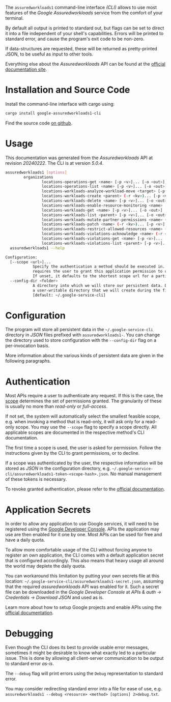<!---
DO NOT EDIT !
This file was generated automatically from 'src/generator/templates/cli/README.md.mako'
DO NOT EDIT !
-->
The `assuredworkloads1` command-line interface *(CLI)* allows to use most features of the *Google Assuredworkloads* service from the comfort of your terminal.

By default all output is printed to standard out, but flags can be set to direct it into a file independent of your shell's
capabilities. Errors will be printed to standard error, and cause the program's exit code to be non-zero.

If data-structures are requested, these will be returned as pretty-printed JSON, to be useful as input to other tools.

Everything else about the *Assuredworkloads* API can be found at the
[official documentation site](https://cloud.google.com/learnmoreurl).

# Installation and Source Code

Install the command-line interface with cargo using:

```bash
cargo install google-assuredworkloads1-cli
```

Find the source code [on github](https://github.com/Byron/google-apis-rs/tree/main/gen/assuredworkloads1-cli).

# Usage

This documentation was generated from the *Assuredworkloads* API at revision *20240222*. The CLI is at version *5.0.4*.

```bash
assuredworkloads1 [options]
        organizations
                locations-operations-get <name> [-p <v>]... [-o <out>]
                locations-operations-list <name> [-p <v>]... [-o <out>]
                locations-workloads-analyze-workload-move <target> [-p <v>]... [-o <out>]
                locations-workloads-create <parent> (-r <kv>)... [-p <v>]... [-o <out>]
                locations-workloads-delete <name> [-p <v>]... [-o <out>]
                locations-workloads-enable-resource-monitoring <name> [-p <v>]... [-o <out>]
                locations-workloads-get <name> [-p <v>]... [-o <out>]
                locations-workloads-list <parent> [-p <v>]... [-o <out>]
                locations-workloads-mutate-partner-permissions <name> (-r <kv>)... [-p <v>]... [-o <out>]
                locations-workloads-patch <name> (-r <kv>)... [-p <v>]... [-o <out>]
                locations-workloads-restrict-allowed-resources <name> (-r <kv>)... [-p <v>]... [-o <out>]
                locations-workloads-violations-acknowledge <name> (-r <kv>)... [-p <v>]... [-o <out>]
                locations-workloads-violations-get <name> [-p <v>]... [-o <out>]
                locations-workloads-violations-list <parent> [-p <v>]... [-o <out>]
  assuredworkloads1 --help

Configuration:
  [--scope <url>]...
            Specify the authentication a method should be executed in. Each scope
            requires the user to grant this application permission to use it.
            If unset, it defaults to the shortest scope url for a particular method.
  --config-dir <folder>
            A directory into which we will store our persistent data. Defaults to
            a user-writable directory that we will create during the first invocation.
            [default: ~/.google-service-cli]

```

# Configuration

The program will store all persistent data in the `~/.google-service-cli` directory in *JSON* files prefixed with `assuredworkloads1-`.  You can change the directory used to store configuration with the `--config-dir` flag on a per-invocation basis.

More information about the various kinds of persistent data are given in the following paragraphs.

# Authentication

Most APIs require a user to authenticate any request. If this is the case, the [scope][scopes] determines the 
set of permissions granted. The granularity of these is usually no more than *read-only* or *full-access*.

If not set, the system will automatically select the smallest feasible scope, e.g. when invoking a
method that is read-only, it will ask only for a read-only scope. 
You may use the `--scope` flag to specify a scope directly. 
All applicable scopes are documented in the respective method's CLI documentation.

The first time a scope is used, the user is asked for permission. Follow the instructions given 
by the CLI to grant permissions, or to decline.

If a scope was authenticated by the user, the respective information will be stored as *JSON* in the configuration
directory, e.g. `~/.google-service-cli/assuredworkloads1-token-<scope-hash>.json`. No manual management of these tokens
is necessary.

To revoke granted authentication, please refer to the [official documentation][revoke-access].

# Application Secrets

In order to allow any application to use Google services, it will need to be registered using the 
[Google Developer Console][google-dev-console]. APIs the application may use are then enabled for it
one by one. Most APIs can be used for free and have a daily quota.

To allow more comfortable usage of the CLI without forcing anyone to register an own application, the CLI
comes with a default application secret that is configured accordingly. This also means that heavy usage
all around the world may deplete the daily quota.

You can workaround this limitation by putting your own secrets file at this location: 
`~/.google-service-cli/assuredworkloads1-secret.json`, assuming that the required *assuredworkloads* API 
was enabled for it. Such a secret file can be downloaded in the *Google Developer Console* at 
*APIs & auth -> Credentials -> Download JSON* and used as is.

Learn more about how to setup Google projects and enable APIs using the [official documentation][google-project-new].


# Debugging

Even though the CLI does its best to provide usable error messages, sometimes it might be desirable to know
what exactly led to a particular issue. This is done by allowing all client-server communication to be 
output to standard error *as-is*.

The `--debug` flag will print errors using the `Debug` representation to standard error.

You may consider redirecting standard error into a file for ease of use, e.g. `assuredworkloads1 --debug <resource> <method> [options] 2>debug.txt`.


[scopes]: https://developers.google.com/+/api/oauth#scopes
[revoke-access]: http://webapps.stackexchange.com/a/30849
[google-dev-console]: https://console.developers.google.com/
[google-project-new]: https://developers.google.com/console/help/new/
